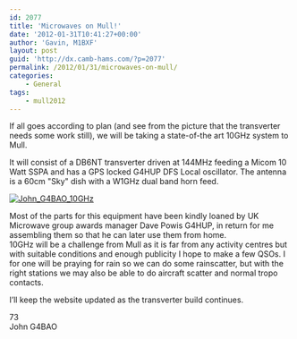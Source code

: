 ```yaml
---
id: 2077
title: 'Microwaves on Mull!'
date: '2012-01-31T10:41:27+00:00'
author: 'Gavin, M1BXF'
layout: post
guid: 'http://dx.camb-hams.com/?p=2077'
permalink: /2012/01/31/microwaves-on-mull/
categories:
    - General
tags:
    - mull2012
---
```


If all goes according to plan (and see from the picture that the transverter needs some work still), we will be taking a state-of-the art 10GHz system to Mull.

It will consist of a DB6NT transverter driven at 144MHz feeding a Micom 10 Watt SSPA and has a GPS locked G4HUP DFS Local oscillator. The antenna is a 60cm "Sky" dish with a W1GHz dual band horn feed.

[![John_G4BAO_10GHz](http://dx.camb-hams.com/wp-content/uploads/2012/01/John_G4BAO_10GHz_thumb.jpg "John_G4BAO_10GHz")](http://dx.camb-hams.com/wp-content/uploads/2012/01/John_G4BAO_10GHz.jpg)

Most of the parts for this equipment have been kindly loaned by UK Microwave group awards manager Dave Powis G4HUP, in return for me assembling them so that he can later use them from home.   
10GHz will be a challenge from Mull as it is far from any activity centres but with suitable conditions and enough publicity I hope to make a few QSOs. I for one will be praying for rain so we can do some rainscatter, but with the right stations we may also be able to do aircraft scatter and normal tropo contacts.

I’ll keep the website updated as the transverter build continues.

73   
John G4BAO